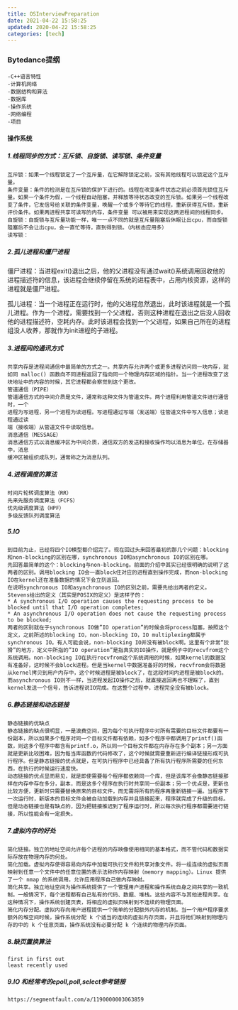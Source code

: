```yaml
---
title: OSInterviewPreparation
date: 2021-04-22 15:58:25
updated: 2020-04-22 15:58:25
categories: [tech]
---
```


### Bytedance提纲

```
-C++语言特性
-计算机网络
-数据结构和算法
-数据库
-操作系统
-网络编程
-项目
```

#### 操作系统

##### 1.线程同步的方式：互斥锁、自旋锁、读写锁、条件变量

```
互斥锁：如果一个线程锁定了一个互斥量，在它解除锁定之前，没有其他线程可以锁定这个互斥量。
条件变量：条件的检测是在互斥锁的保护下进行的。线程在改变条件状态之前必须首先锁住互斥量。如果一个条件为假，一个线程自动阻塞，并释放等待状态改变的互斥锁。如果另一个线程改变了条件，它发信号给关联的条件变量，唤醒一个或多个等待它的线程，重新获得互斥锁，重新评价条件。如果两进程共享可读写的内存，条件变量 可以被用来实现这两进程间的线程同步。
自旋锁：自旋锁与互斥量功能一样，唯一一点不同的就是互斥量阻塞后休眠让出cpu，而自旋锁阻塞后不会让出cpu，会一直忙等待，直到得到锁。（内核态应用多）
读写锁：
```

##### 2.孤儿进程和僵尸进程

僵尸进程：当进程exit()退出之后，他的父进程没有通过wait()系统调用回收他的进程描述符的信息，该进程会继续停留在系统的进程表中，占用内核资源，这样的进程就是僵尸进程。

孤儿进程：当一个进程正在运行时，他的父进程忽然退出，此时该进程就是一个孤儿进程。作为一个进程，需要找到一个父进程，否则这种进程在退出之后没人回收他的进程描述符，空耗内存。此时该进程会找到一个父进程，如果自己所在的进程组没人收养，那就作为init进程的子进程。

##### 3.进程间的通讯方式

```
共享内存是进程间通信中最简单的方式之一。共享内存允许两个或更多进程访问同一块内存，就如同 malloc() 函数向不同进程返回了指向同一个物理内存区域的指针。当一个进程改变了这块地址中的内容的时候，其它进程都会察觉到这个更改。
管道通信（PIPE）
管道通信方式的中间介质是文件，通常称这种文件为管道文件。两个进程利用管道文件进行通信时，一个
进程为写进程，另一个进程为读进程。写进程通过写端（发送端）往管道文件中写入信息；读进程通过读
端（接收端）从管道文件中读取信息。
消息通信（MESSAGE）
消息通信方式以消息缓冲区为中间介质，通信双方的发送和接收操作均以消息为单位。在存储器中，消息
缓冲区被组织成队列，通常称之为消息队列。

```

##### 4.进程调度的算法

```
时间片轮转调度算法（RR）
先来先服务调度算法（FCFS）
优先级调度算法（HPF）
多级反馈队列调度算法
```

##### 5.IO

```
到目前为止，已经将四个IO模型都介绍完了。现在回过头来回答最初的那几个问题：blocking和non-blocking的区别在哪，synchronous IO和asynchronous IO的区别在哪。
先回答最简单的这个：blocking与non-blocking。前面的介绍中其实已经很明确的说明了这两者的区别。调用blocking IO会一直block住对应的进程直到操作完成，而non-blocking IO在kernel还在准备数据的情况下会立刻返回。
在说明synchronous IO和asynchronous IO的区别之前，需要先给出两者的定义。Stevens给出的定义（其实是POSIX的定义）是这样子的：
* A synchronous I/O operation causes the requesting process to be blocked until that I/O operation completes;
* An asynchronous I/O operation does not cause the requesting process to be blocked;
两者的区别就在于synchronous IO做”IO operation”的时候会将process阻塞。按照这个定义，之前所述的blocking IO，non-blocking IO，IO multiplexing都属于synchronous IO。有人可能会说，non-blocking IO并没有被block啊。这里有个非常“狡猾”的地方，定义中所指的”IO operation”是指真实的IO操作，就是例子中的recvfrom这个系统调用。non-blocking IO在执行recvfrom这个系统调用的时候，如果kernel的数据没有准备好，这时候不会block进程。但是当kernel中数据准备好的时候，recvfrom会将数据从kernel拷贝到用户内存中，这个时候进程是被block了，在这段时间内进程是被block的。而asynchronous IO则不一样，当进程发起IO操作之后，就直接返回再也不理睬了，直到kernel发送一个信号，告诉进程说IO完成。在这整个过程中，进程完全没有被block。

```

##### 6.静态链接和动态链接

```
静态链接的优缺点
静态链接的缺点很明显，一是浪费空间，因为每个可执行程序中对所有需要的目标文件都要有一份副本，所以如果多个程序对同一个目标文件都有依赖，如多个程序中都调用了printf()函数，则这多个程序中都含有printf.o，所以同一个目标文件都在内存存在多个副本；另一方面就是更新比较困难，因为每当库函数的代码修改了，这个时候就需要重新进行编译链接形成可执行程序。但是静态链接的优点就是，在可执行程序中已经具备了所有执行程序所需要的任何东西，在执行的时候运行速度快。
动态链接的优点显而易见，就是即使需要每个程序都依赖同一个库，但是该库不会像静态链接那样在内存中存在多分，副本，而是这多个程序在执行时共享同一份副本；另一个优点是，更新也比较方便，更新时只需要替换原来的目标文件，而无需将所有的程序再重新链接一遍。当程序下一次运行时，新版本的目标文件会被自动加载到内存并且链接起来，程序就完成了升级的目标。但是动态链接也是有缺点的，因为把链接推迟到了程序运行时，所以每次执行程序都需要进行链接，所以性能会有一定损失。
```

##### 7.虚拟内存的好处

```
简化链接。独立的地址空间允许每个进程的内存映像使用相同的基本格式，而不管代码和数据实际存放在物理内存的何处。
简化加载。虚拟内存使得容易向内存中加载可执行文件和共享对象文件。将一组连续的虚拟页面映射到任意一个文件中的任意位置的表示法称作内存映射（memory mapping）。Linux 提供了一个 nmap 的系统调用，允许应用程序自己做内存映射。
简化共享。独立地址空间为操作系统提供了一个管理用户进程和操作系统自身之间共享的一致机制。一般情况下，每个进程都有自己私有的代码、数据、堆栈。这些内容不与其他进程共享。在这种情况下，操作系统创建页表，将相应的虚拟页映射到不连续的物理页面。
简化内存分配。虚拟内存向用户进程提供一个简单的分配额外内存的机制。当一个用户程序要求额外的堆空间时候，操作系统分配 k 个适当的连续的虚拟内存页面，并且将他们映射到物理内存的中的 k 个任意页面，操作系统没有必要分配 k 个连续的物理内存页面。
```

##### 8.缺页置换算法

```
first in first out
least recently used
```

##### 9.IO 和经常考的epoll,poll,select参考链接

```
https://segmentfault.com/a/1190000003063859
```

